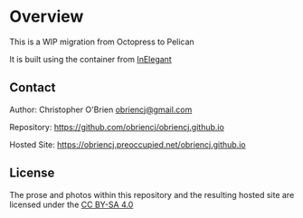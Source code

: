 # Overview

This is a WIP migration from Octopress to Pelican

It is built using the container from [InElegant]

[InElegant]: https://github.com/obriencj/pelican-theme-inelegant


## Contact

Author: Christopher O'Brien  <obriencj@gmail.com>

Repository: <https://github.com/obriencj/obriencj.github.io>

Hosted Site: <https://obriencj.preoccupied.net/obriencj.github.io>


## License

The prose and photos within this repository and the resulting hosted
site are licensed under the [CC BY-SA 4.0]

[CC BY-SA 4.0]: https://creativecommons.org/licenses/by-sa/4.0/
